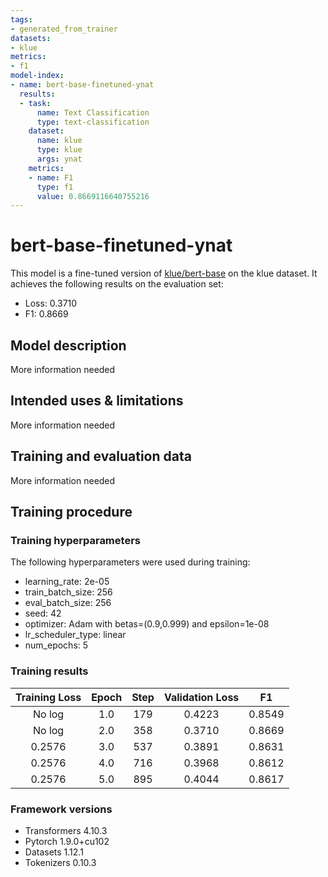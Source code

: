 ```yaml
---
tags:
- generated_from_trainer
datasets:
- klue
metrics:
- f1
model-index:
- name: bert-base-finetuned-ynat
  results:
  - task:
      name: Text Classification
      type: text-classification
    dataset:
      name: klue
      type: klue
      args: ynat
    metrics:
    - name: F1
      type: f1
      value: 0.8669116640755216
---
```


<!-- This model card has been generated automatically according to the information the Trainer had access to. You
should probably proofread and complete it, then remove this comment. -->

# bert-base-finetuned-ynat

This model is a fine-tuned version of [klue/bert-base](https://huggingface.co/klue/bert-base) on the klue dataset.
It achieves the following results on the evaluation set:
- Loss: 0.3710
- F1: 0.8669

## Model description

More information needed

## Intended uses & limitations

More information needed

## Training and evaluation data

More information needed

## Training procedure

### Training hyperparameters

The following hyperparameters were used during training:
- learning_rate: 2e-05
- train_batch_size: 256
- eval_batch_size: 256
- seed: 42
- optimizer: Adam with betas=(0.9,0.999) and epsilon=1e-08
- lr_scheduler_type: linear
- num_epochs: 5

### Training results

| Training Loss | Epoch | Step | Validation Loss | F1     |
|:-------------:|:-----:|:----:|:---------------:|:------:|
| No log        | 1.0   | 179  | 0.4223          | 0.8549 |
| No log        | 2.0   | 358  | 0.3710          | 0.8669 |
| 0.2576        | 3.0   | 537  | 0.3891          | 0.8631 |
| 0.2576        | 4.0   | 716  | 0.3968          | 0.8612 |
| 0.2576        | 5.0   | 895  | 0.4044          | 0.8617 |


### Framework versions

- Transformers 4.10.3
- Pytorch 1.9.0+cu102
- Datasets 1.12.1
- Tokenizers 0.10.3
